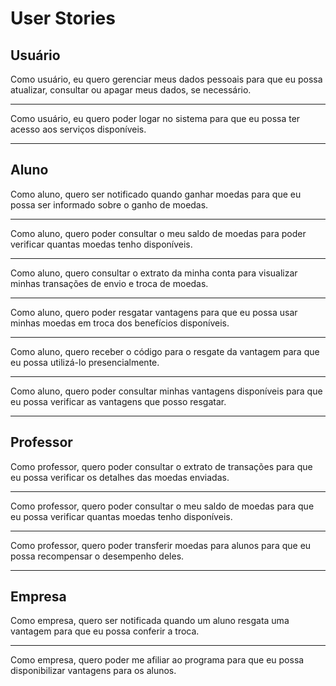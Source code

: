 # User Stories

## Usuário

Como usuário, eu quero gerenciar meus dados pessoais para que eu possa atualizar, consultar ou apagar meus dados, se necessário.

---

Como usuário, eu quero poder logar no sistema para que eu possa ter acesso aos serviços disponíveis.

---

## Aluno

Como aluno, quero ser notificado quando ganhar moedas para que eu possa ser informado sobre o ganho de moedas.

---

Como aluno, quero poder consultar o meu saldo de moedas para poder verificar quantas moedas tenho disponíveis.

---

Como aluno, quero consultar o extrato da minha conta para visualizar minhas transações de envio e troca de moedas.

---

Como aluno, quero poder resgatar vantagens para que eu possa usar minhas moedas em troca dos benefícios disponíveis.

---

Como aluno, quero receber o código para o resgate da vantagem para que eu possa utilizá-lo presencialmente.

---

Como aluno, quero poder consultar minhas vantagens disponíveis para que eu possa verificar as vantagens que posso resgatar.

---

## Professor

Como professor, quero poder consultar o extrato de transações para que eu possa verificar os detalhes das moedas enviadas.

---

Como professor, quero poder consultar o meu saldo de moedas para que eu possa verificar quantas moedas tenho disponíveis.

---

Como professor, quero poder transferir moedas para alunos para que eu possa recompensar o desempenho deles.

---

## Empresa

Como empresa, quero ser notificada quando um aluno resgata uma vantagem para que eu possa conferir a troca.

---

Como empresa, quero poder me afiliar ao programa para que eu possa disponibilizar vantagens para os alunos.


